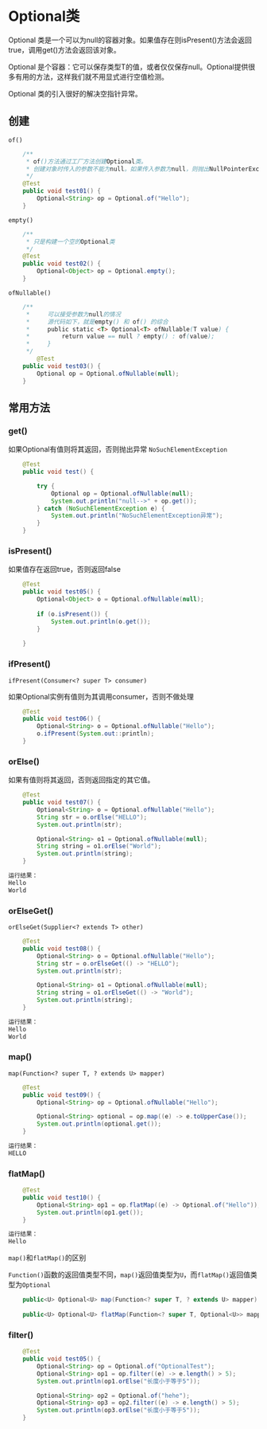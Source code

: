 # Optional类

Optional 类是一个可以为null的容器对象。如果值存在则isPresent()方法会返回true，调用get()方法会返回该对象。

Optional 是个容器：它可以保存类型T的值，或者仅仅保存null。Optional提供很多有用的方法，这样我们就不用显式进行空值检测。

Optional 类的引入很好的解决空指针异常。

## 创建

`of()`

```java
    /**
     * of()方法通过工厂方法创建Optional类。
     * 创建对象时传入的参数不能为null。如果传入参数为null，则抛出NullPointerException 。
     */
    @Test
    public void test01() {
        Optional<String> op = Optional.of("Hello");
    }
```

`empty()`

```java
    /**
     * 只是构建一个空的Optional类
     */
    @Test
    public void test02() {
        Optional<Object> op = Optional.empty();
    }
```

`ofNullable()`

```java
    /**
     *     可以接受参数为null的情况
     *     源代码如下，就是empty() 和 of() 的综合
     *     public static <T> Optional<T> ofNullable(T value) {
     *         return value == null ? empty() : of(value);
     *     }
     */
        @Test
    public void test03() {
        Optional op = Optional.ofNullable(null);  
    }
```



## 常用方法

### get()

如果Optional有值则将其返回，否则抛出异常 `NoSuchElementException`

```java
    @Test
    public void test() {

        try {
            Optional op = Optional.ofNullable(null);
            System.out.println("null-->" + op.get());
        } catch (NoSuchElementException e) {
            System.out.println("NoSuchElementException异常");
        }
    }
```

### isPresent()

如果值存在返回true，否则返回false

```java
    @Test
    public void test05() {
        Optional<Object> o = Optional.ofNullable(null);
        
        if (o.isPresent()) {
            System.out.println(o.get());
        }
        
    }
```

### ifPresent()

`ifPresent(Consumer<? super T> consumer)`

如果Optional实例有值则为其调用consumer，否则不做处理

```java
    @Test
    public void test06() {
        Optional<String> o = Optional.ofNullable("Hello");
        o.ifPresent(System.out::println);
    }
```



### orElse()

如果有值则将其返回，否则返回指定的其它值。

```java
    @Test
    public void test07() {
        Optional<String> o = Optional.ofNullable("Hello");
        String str = o.orElse("HELLO");
        System.out.println(str);

        Optional<String> o1 = Optional.ofNullable(null);
        String string = o1.orElse("World");
        System.out.println(string);
    }

运行结果：
Hello
World
```

### orElseGet()

`orElseGet(Supplier<? extends T> other)`

```java
    @Test
    public void test08() {
        Optional<String> o = Optional.ofNullable("Hello");
        String str = o.orElseGet(() -> "HELLO");
        System.out.println(str);

        Optional<String> o1 = Optional.ofNullable(null);
        String string = o1.orElseGet(() -> "World");
        System.out.println(string);
    }

运行结果：
Hello
World
```

### map()

`map(Function<? super T, ? extends U> mapper)`

```java
    @Test
    public void test09() {
        Optional<String> op = Optional.ofNullable("Hello");

        Optional<String> optional = op.map((e) -> e.toUpperCase());
        System.out.println(optional.get());
    }

运行结果：
HELLO
```

### flatMap()

```java
    @Test
    public void test10() {
        Optional<String> op1 = op.flatMap((e) -> Optional.of("Hello"));
        System.out.println(op1.get());
    }

运行结果：
Hello
```

`map()`和`flatMap()`的区别

`Function()`函数的返回值类型不同，`map()`返回值类型为`U`，而`flatMap()`返回值类型为`Optional`

```java
	public<U> Optional<U> map(Function<? super T, ? extends U> mapper)
    
    public<U> Optional<U> flatMap(Function<? super T, Optional<U>> mapper)
```



### filter()

```java
    @Test
    public void test05() {
        Optional<String> op = Optional.of("OptionalTest");
        Optional<String> op1 = op.filter((e) -> e.length() > 5);
        System.out.println(op1.orElse("长度小于等于5"));

        Optional<String> op2 = Optional.of("hehe");
        Optional<String> op3 = op2.filter((e) -> e.length() > 5);
        System.out.println(op3.orElse("长度小于等于5"));
    }
```

